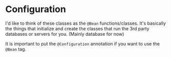 Configuration
===
I'd like to think of these classes as the `@Bean` functions/classes. It's basically the things that 
initialize and create the classes that run the 3rd party databases or servers for you. (Mainly database for now)

It is important to put the `@Configuration` annotation if you want to use the `@Bean` tag.